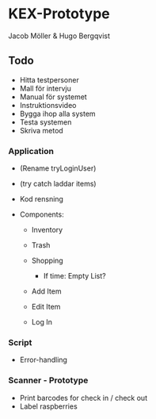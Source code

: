 # KEX-Prototype

Jacob Möller & Hugo Bergqvist


## Todo

- Hitta testpersoner
- Mall för intervju
- Manual för systemet
- Instruktionsvideo
- Bygga ihop alla system
- Testa systemen
- Skriva metod

### Application

- (Rename tryLoginUser)
- (try catch laddar items)
- Kod rensning


- Components:
	- Inventory

	- Trash

	- Shopping
		- If time: Empty List?

	- Add Item

	- Edit Item

	- Log In

### Script
- Error-handling

### Scanner - Prototype
- Print barcodes for check in / check out
- Label raspberries
